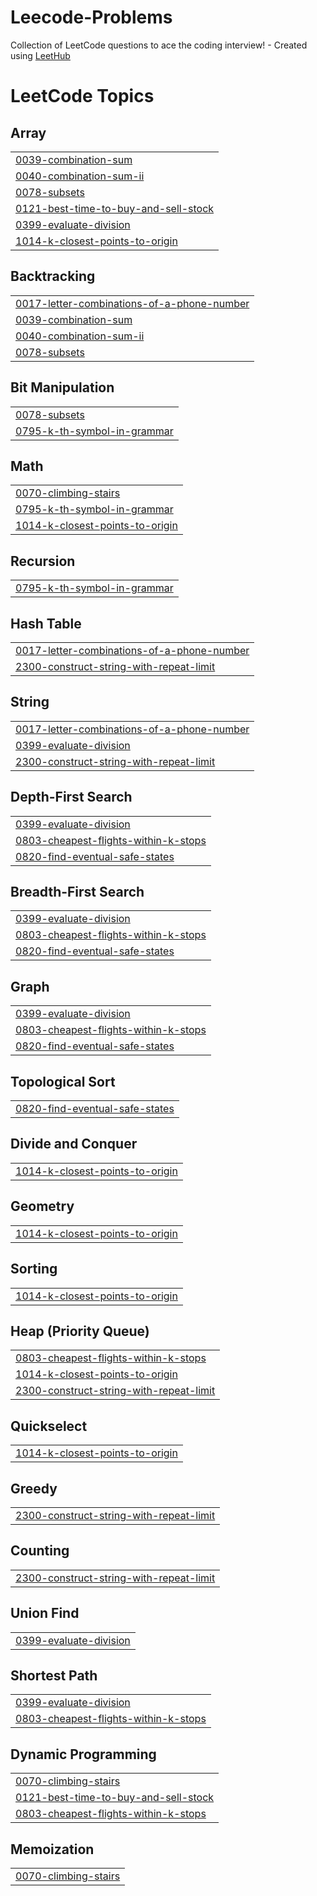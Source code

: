 # Leecode-Problems
Collection of LeetCode questions to ace the coding interview! - Created using [LeetHub](https://github.com/QasimWani/LeetHub)

<!---LeetCode Topics Start-->
# LeetCode Topics
## Array
|  |
| ------- |
| [0039-combination-sum](https://github.com/fizaayesha/Leetcode-Problems/tree/master/0039-combination-sum) |
| [0040-combination-sum-ii](https://github.com/fizaayesha/Leetcode-Problems/tree/master/0040-combination-sum-ii) |
| [0078-subsets](https://github.com/fizaayesha/Leetcode-Problems/tree/master/0078-subsets) |
| [0121-best-time-to-buy-and-sell-stock](https://github.com/fizaayesha/Leetcode-Problems/tree/master/0121-best-time-to-buy-and-sell-stock) |
| [0399-evaluate-division](https://github.com/fizaayesha/Leetcode-Problems/tree/master/0399-evaluate-division) |
| [1014-k-closest-points-to-origin](https://github.com/fizaayesha/Leetcode-Problems/tree/master/1014-k-closest-points-to-origin) |
## Backtracking
|  |
| ------- |
| [0017-letter-combinations-of-a-phone-number](https://github.com/fizaayesha/Leetcode-Problems/tree/master/0017-letter-combinations-of-a-phone-number) |
| [0039-combination-sum](https://github.com/fizaayesha/Leetcode-Problems/tree/master/0039-combination-sum) |
| [0040-combination-sum-ii](https://github.com/fizaayesha/Leetcode-Problems/tree/master/0040-combination-sum-ii) |
| [0078-subsets](https://github.com/fizaayesha/Leetcode-Problems/tree/master/0078-subsets) |
## Bit Manipulation
|  |
| ------- |
| [0078-subsets](https://github.com/fizaayesha/Leetcode-Problems/tree/master/0078-subsets) |
| [0795-k-th-symbol-in-grammar](https://github.com/fizaayesha/Leetcode-Problems/tree/master/0795-k-th-symbol-in-grammar) |
## Math
|  |
| ------- |
| [0070-climbing-stairs](https://github.com/fizaayesha/Leetcode-Problems/tree/master/0070-climbing-stairs) |
| [0795-k-th-symbol-in-grammar](https://github.com/fizaayesha/Leetcode-Problems/tree/master/0795-k-th-symbol-in-grammar) |
| [1014-k-closest-points-to-origin](https://github.com/fizaayesha/Leetcode-Problems/tree/master/1014-k-closest-points-to-origin) |
## Recursion
|  |
| ------- |
| [0795-k-th-symbol-in-grammar](https://github.com/fizaayesha/Leetcode-Problems/tree/master/0795-k-th-symbol-in-grammar) |
## Hash Table
|  |
| ------- |
| [0017-letter-combinations-of-a-phone-number](https://github.com/fizaayesha/Leetcode-Problems/tree/master/0017-letter-combinations-of-a-phone-number) |
| [2300-construct-string-with-repeat-limit](https://github.com/fizaayesha/Leetcode-Problems/tree/master/2300-construct-string-with-repeat-limit) |
## String
|  |
| ------- |
| [0017-letter-combinations-of-a-phone-number](https://github.com/fizaayesha/Leetcode-Problems/tree/master/0017-letter-combinations-of-a-phone-number) |
| [0399-evaluate-division](https://github.com/fizaayesha/Leetcode-Problems/tree/master/0399-evaluate-division) |
| [2300-construct-string-with-repeat-limit](https://github.com/fizaayesha/Leetcode-Problems/tree/master/2300-construct-string-with-repeat-limit) |
## Depth-First Search
|  |
| ------- |
| [0399-evaluate-division](https://github.com/fizaayesha/Leetcode-Problems/tree/master/0399-evaluate-division) |
| [0803-cheapest-flights-within-k-stops](https://github.com/fizaayesha/Leetcode-Problems/tree/master/0803-cheapest-flights-within-k-stops) |
| [0820-find-eventual-safe-states](https://github.com/fizaayesha/Leetcode-Problems/tree/master/0820-find-eventual-safe-states) |
## Breadth-First Search
|  |
| ------- |
| [0399-evaluate-division](https://github.com/fizaayesha/Leetcode-Problems/tree/master/0399-evaluate-division) |
| [0803-cheapest-flights-within-k-stops](https://github.com/fizaayesha/Leetcode-Problems/tree/master/0803-cheapest-flights-within-k-stops) |
| [0820-find-eventual-safe-states](https://github.com/fizaayesha/Leetcode-Problems/tree/master/0820-find-eventual-safe-states) |
## Graph
|  |
| ------- |
| [0399-evaluate-division](https://github.com/fizaayesha/Leetcode-Problems/tree/master/0399-evaluate-division) |
| [0803-cheapest-flights-within-k-stops](https://github.com/fizaayesha/Leetcode-Problems/tree/master/0803-cheapest-flights-within-k-stops) |
| [0820-find-eventual-safe-states](https://github.com/fizaayesha/Leetcode-Problems/tree/master/0820-find-eventual-safe-states) |
## Topological Sort
|  |
| ------- |
| [0820-find-eventual-safe-states](https://github.com/fizaayesha/Leetcode-Problems/tree/master/0820-find-eventual-safe-states) |
## Divide and Conquer
|  |
| ------- |
| [1014-k-closest-points-to-origin](https://github.com/fizaayesha/Leetcode-Problems/tree/master/1014-k-closest-points-to-origin) |
## Geometry
|  |
| ------- |
| [1014-k-closest-points-to-origin](https://github.com/fizaayesha/Leetcode-Problems/tree/master/1014-k-closest-points-to-origin) |
## Sorting
|  |
| ------- |
| [1014-k-closest-points-to-origin](https://github.com/fizaayesha/Leetcode-Problems/tree/master/1014-k-closest-points-to-origin) |
## Heap (Priority Queue)
|  |
| ------- |
| [0803-cheapest-flights-within-k-stops](https://github.com/fizaayesha/Leetcode-Problems/tree/master/0803-cheapest-flights-within-k-stops) |
| [1014-k-closest-points-to-origin](https://github.com/fizaayesha/Leetcode-Problems/tree/master/1014-k-closest-points-to-origin) |
| [2300-construct-string-with-repeat-limit](https://github.com/fizaayesha/Leetcode-Problems/tree/master/2300-construct-string-with-repeat-limit) |
## Quickselect
|  |
| ------- |
| [1014-k-closest-points-to-origin](https://github.com/fizaayesha/Leetcode-Problems/tree/master/1014-k-closest-points-to-origin) |
## Greedy
|  |
| ------- |
| [2300-construct-string-with-repeat-limit](https://github.com/fizaayesha/Leetcode-Problems/tree/master/2300-construct-string-with-repeat-limit) |
## Counting
|  |
| ------- |
| [2300-construct-string-with-repeat-limit](https://github.com/fizaayesha/Leetcode-Problems/tree/master/2300-construct-string-with-repeat-limit) |
## Union Find
|  |
| ------- |
| [0399-evaluate-division](https://github.com/fizaayesha/Leetcode-Problems/tree/master/0399-evaluate-division) |
## Shortest Path
|  |
| ------- |
| [0399-evaluate-division](https://github.com/fizaayesha/Leetcode-Problems/tree/master/0399-evaluate-division) |
| [0803-cheapest-flights-within-k-stops](https://github.com/fizaayesha/Leetcode-Problems/tree/master/0803-cheapest-flights-within-k-stops) |
## Dynamic Programming
|  |
| ------- |
| [0070-climbing-stairs](https://github.com/fizaayesha/Leetcode-Problems/tree/master/0070-climbing-stairs) |
| [0121-best-time-to-buy-and-sell-stock](https://github.com/fizaayesha/Leetcode-Problems/tree/master/0121-best-time-to-buy-and-sell-stock) |
| [0803-cheapest-flights-within-k-stops](https://github.com/fizaayesha/Leetcode-Problems/tree/master/0803-cheapest-flights-within-k-stops) |
## Memoization
|  |
| ------- |
| [0070-climbing-stairs](https://github.com/fizaayesha/Leetcode-Problems/tree/master/0070-climbing-stairs) |
<!---LeetCode Topics End-->